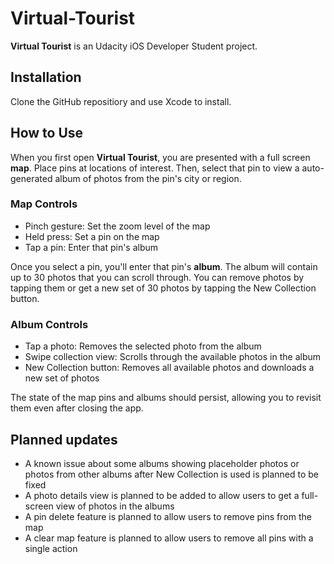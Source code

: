 # Virtual-Tourist
**Virtual Tourist** is an Udacity iOS Developer Student project.


## Installation
Clone the GitHub repositiory and use Xcode to install.


## How to Use
When you first open **Virtual Tourist**, you are presented with a full screen **map**.  Place pins at locations of interest.  Then, select that pin to view a auto-generated album of photos from the pin's city or region.

### Map Controls
- Pinch gesture: Set the zoom level of the map
- Held press: Set a pin on the map
- Tap a pin: Enter that pin's album

Once you select a pin, you'll enter that pin's **album**.  The album will contain up to 30 photos that you can scroll through.  You can remove photos by tapping them or get a new set of 30 photos by tapping the New Collection button.

### Album Controls
- Tap a photo: Removes the selected photo from the album
- Swipe collection view: Scrolls through the available photos in the album
- New Collection button: Removes all available photos and downloads a new set of photos

The state of the map pins and albums should persist, allowing you to revisit them even after closing the app.

## Planned updates
- A known issue about some albums showing placeholder photos or photos from other albums after New Collection is used is planned to be fixed
- A photo details view is planned to be added to allow users to get a full-screen view of photos in the albums
- A pin delete feature is planned to allow users to remove pins from the map
- A clear map feature is planned to allow users to remove all pins with a single action
